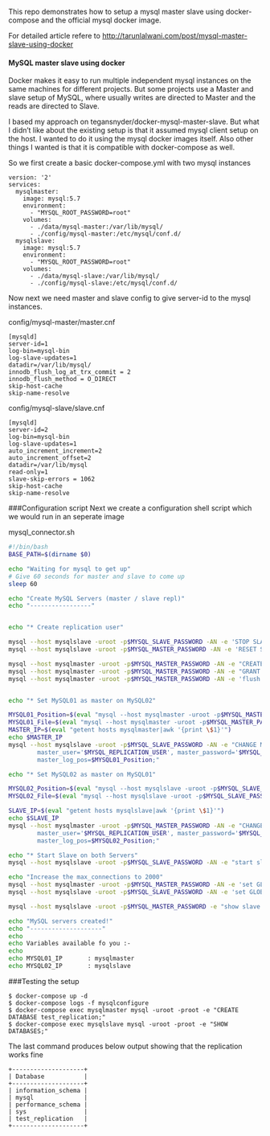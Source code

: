 This repo demonstrates how to setup a mysql master slave using docker-compose and the official mysql docker image.

For detailed article refere to http://tarunlalwani.com/post/mysql-master-slave-using-docker

#### MySQL master slave using docker

Docker makes it easy to run multiple independent mysql instances on the same machines for different projects. But some projects use a Master and slave setup of MySQL, where usually writes are directed to Master and the reads are directed to Slave.

I based my approach on tegansnyder/docker-mysql-master-slave. But what I didn’t like about the existing setup is that it assumed mysql client setup on the host. I wanted to do it using the mysql docker images itself. Also other things I wanted is that it is compatible with docker-compose as well.

So we first create a basic docker-compose.yml with two mysql instances

```
version: '2'
services:
  mysqlmaster:
    image: mysql:5.7
    environment:
      - "MYSQL_ROOT_PASSWORD=root"
    volumes:
      - ./data/mysql-master:/var/lib/mysql/
      - ./config/mysql-master:/etc/mysql/conf.d/
  mysqlslave:
    image: mysql:5.7
    environment:
      - "MYSQL_ROOT_PASSWORD=root"
    volumes:
      - ./data/mysql-slave:/var/lib/mysql/
      - ./config/mysql-slave:/etc/mysql/conf.d/
```

Now next we need master and slave config to give server-id to the mysql instances.

config/mysql-master/master.cnf
```
[mysqld]
server-id=1
log-bin=mysql-bin
log-slave-updates=1
datadir=/var/lib/mysql/
innodb_flush_log_at_trx_commit = 2
innodb_flush_method = O_DIRECT
skip-host-cache
skip-name-resolve
```
config/mysql-slave/slave.cnf
```
[mysqld]
server-id=2
log-bin=mysql-bin
log-slave-updates=1
auto_increment_increment=2
auto_increment_offset=2
datadir=/var/lib/mysql
read-only=1
slave-skip-errors = 1062
skip-host-cache
skip-name-resolve
```

###Configuration script
Next we create a configuration shell script which we would run in an seperate image

mysql_connector.sh
```sh
#!/bin/bash
BASE_PATH=$(dirname $0)

echo "Waiting for mysql to get up"
# Give 60 seconds for master and slave to come up
sleep 60

echo "Create MySQL Servers (master / slave repl)"
echo "-----------------"


echo "* Create replication user"

mysql --host mysqlslave -uroot -p$MYSQL_SLAVE_PASSWORD -AN -e 'STOP SLAVE;';
mysql --host mysqlslave -uroot -p$MYSQL_MASTER_PASSWORD -AN -e 'RESET SLAVE ALL;';

mysql --host mysqlmaster -uroot -p$MYSQL_MASTER_PASSWORD -AN -e "CREATE USER '$MYSQL_REPLICATION_USER'@'%';"
mysql --host mysqlmaster -uroot -p$MYSQL_MASTER_PASSWORD -AN -e "GRANT REPLICATION SLAVE ON *.* TO '$MYSQL_REPLICATION_USER'@'%' IDENTIFIED BY '$MYSQL_REPLICATION_PASSWORD';"
mysql --host mysqlmaster -uroot -p$MYSQL_MASTER_PASSWORD -AN -e 'flush privileges;'


echo "* Set MySQL01 as master on MySQL02"

MYSQL01_Position=$(eval "mysql --host mysqlmaster -uroot -p$MYSQL_MASTER_PASSWORD -e 'show master status \G' | grep Position | sed -n -e 's/^.*: //p'")
MYSQL01_File=$(eval "mysql --host mysqlmaster -uroot -p$MYSQL_MASTER_PASSWORD -e 'show master status \G'     | grep File     | sed -n -e 's/^.*: //p'")
MASTER_IP=$(eval "getent hosts mysqlmaster|awk '{print \$1}'")
echo $MASTER_IP
mysql --host mysqlslave -uroot -p$MYSQL_SLAVE_PASSWORD -AN -e "CHANGE MASTER TO master_host='mysqlmaster', master_port=3306, \
        master_user='$MYSQL_REPLICATION_USER', master_password='$MYSQL_REPLICATION_PASSWORD', master_log_file='$MYSQL01_File', \
        master_log_pos=$MYSQL01_Position;"

echo "* Set MySQL02 as master on MySQL01"

MYSQL02_Position=$(eval "mysql --host mysqlslave -uroot -p$MYSQL_SLAVE_PASSWORD -e 'show master status \G' | grep Position | sed -n -e 's/^.*: //p'")
MYSQL02_File=$(eval "mysql --host mysqlslave -uroot -p$MYSQL_SLAVE_PASSWORD -e 'show master status \G'     | grep File     | sed -n -e 's/^.*: //p'")

SLAVE_IP=$(eval "getent hosts mysqlslave|awk '{print \$1}'")
echo $SLAVE_IP
mysql --host mysqlmaster -uroot -p$MYSQL_MASTER_PASSWORD -AN -e "CHANGE MASTER TO master_host='mysqlslave', master_port=3306, \
        master_user='$MYSQL_REPLICATION_USER', master_password='$MYSQL_REPLICATION_PASSWORD', master_log_file='$MYSQL02_File', \
        master_log_pos=$MYSQL02_Position;"

echo "* Start Slave on both Servers"
mysql --host mysqlslave -uroot -p$MYSQL_SLAVE_PASSWORD -AN -e "start slave;"

echo "Increase the max_connections to 2000"
mysql --host mysqlmaster -uroot -p$MYSQL_MASTER_PASSWORD -AN -e 'set GLOBAL max_connections=2000';
mysql --host mysqlslave -uroot -p$MYSQL_SLAVE_PASSWORD -AN -e 'set GLOBAL max_connections=2000';

mysql --host mysqlslave -uroot -p$MYSQL_MASTER_PASSWORD -e "show slave status \G"

echo "MySQL servers created!"
echo "--------------------"
echo
echo Variables available fo you :-
echo
echo MYSQL01_IP       : mysqlmaster
echo MYSQL02_IP       : mysqlslave
```

###Testing the setup
```
$ docker-compose up -d
$ docker-compose logs -f mysqlconfigure
$ docker-compose exec mysqlmaster mysql -uroot -proot -e "CREATE DATABASE test_replication;"
$ docker-compose exec mysqlslave mysql -uroot -proot -e "SHOW DATABASES;"
```

The last command produces below output showing that the replication works fine
```
+--------------------+
| Database           |
+--------------------+
| information_schema |
| mysql              |
| performance_schema |
| sys                |
| test_replication   |
+--------------------+
```

